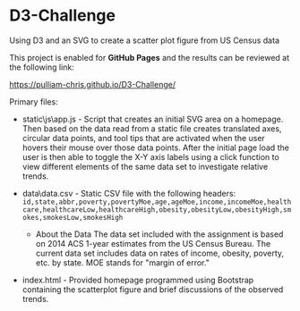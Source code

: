 # D3-Challenge
Using D3 and an SVG to create a scatter plot figure from US Census data

This project is enabled for **GitHub Pages** and the results can be reviewed at the following link:

https://pulliam-chris.github.io/D3-Challenge/

Primary files:
* static\js\app.js - Script that creates an initial SVG area on a homepage. Then based on the data read from a static file creates translated axes, circular data points, and tool tips that are activated when the user hovers their mouse over those data points.  After the initial page load the user is then able to toggle the X-Y axis labels using a click function to view different elements of the same data set to investigate relative trends.  

* data\data.csv - Static CSV file with the following headers: ```id,state,abbr,poverty,povertyMoe,age,ageMoe,income,incomeMoe,healthcare,healthcareLow,healthcareHigh,obesity,obesityLow,obesityHigh,smokes,smokesLow,smokesHigh ```

  * About the Data
  The data set included with the assignment is based on 2014 ACS 1-year estimates from the US Census Bureau. The current data set includes data on rates of income, obesity, poverty, etc. by state. MOE stands for "margin of error."

* index.html - Provided homepage programmed using Bootstrap containing the scatterplot figure and brief discussions of the observed trends.
